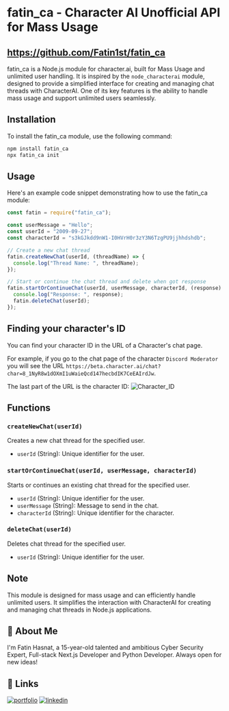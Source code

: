 # fatin_ca - Character AI Unofficial API for Mass Usage
## https://github.com/Fatin1st/fatin_ca

fatin_ca is a Node.js module for character.ai, built for Mass Usage and unlimited user handling. It is inspired by the `node_characterai` module, designed to provide a simplified interface for creating and managing chat threads with CharacterAI. One of its key features is the ability to handle mass usage and support unlimited users seamlessly.

## Installation

To install the fatin_ca module, use the following command:

```bash
npm install fatin_ca
npx fatin_ca init
```

## Usage

Here's an example code snippet demonstrating how to use the fatin_ca module:

```javascript
const fatin = require("fatin_ca");

const userMessage = "Hello";
const userId = "2009-09-27";
const characterId = "s3kGJkdd9nW1-I0HVrH0r3zY3N6TzgPU9jjhhdshdb";

// Create a new chat thread
fatin.createNewChat(userId, (threadName) => {
  console.log("Thread Name: ", threadName);
});

// Start or continue the chat thread and delete when got response
fatin.startOrContinueChat(userId, userMessage, characterId, (response) => {
  console.log("Response: ", response);
  fatin.deleteChat(userId);
});
```

## Finding your character's ID

You can find your character ID in the URL of a Character's chat page.

For example, if you go to the chat page of the character `Discord Moderator` you will see the URL `https://beta.character.ai/chat?char=8_1NyR8w1dOXmI1uWaieQcd147hecbdIK7CeEAIrdJw`.

The last part of the URL is the character ID:
![Character_ID](https://camo.githubusercontent.com/7553889b98714baa1b79f60a180286fa4da7d2e6237bc19d3e8938e037e924d9/68747470733a2f2f692e696d6775722e636f6d2f6e643836664e342e706e67)

## Functions

### `createNewChat(userId)`

Creates a new chat thread for the specified user.

- `userId` (String): Unique identifier for the user.

### `startOrContinueChat(userId, userMessage, characterId)`

Starts or continues an existing chat thread for the specified user.

- `userId` (String): Unique identifier for the user.
- `userMessage` (String): Message to send in the chat.
- `characterId` (String): Unique identifier for the character.

### `deleteChat(userId)`

Deletes chat thread for the specified user.

- `userId` (String): Unique identifier for the user.

## Note

This module is designed for mass usage and can efficiently handle unlimited users. It simplifies the interaction with CharacterAI for creating and managing chat threads in Node.js applications.

## 🚀 About Me

I'm Fatin Hasnat, a 15-year-old talented and ambitious Cyber Security Expert, Full-stack Next.js Developer and Python Developer. Always open for new ideas!

## 🔗 Links

[![portfolio](https://img.shields.io/badge/my_portfolio-000?style=for-the-badge&logo=ko-fi&logoColor=white)](https://fatinhasnat.com/)
[![linkedin](https://img.shields.io/badge/linkedin-0A66C2?style=for-the-badge&logo=linkedin&logoColor=white)](https://www.linkedin.com/in/fatin-hasnat-370843269/)
